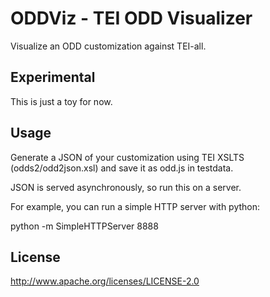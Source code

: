 # ODDViz - TEI ODD Visualizer

Visualize an ODD customization against TEI-all.

## Experimental

This is just a toy for now.

## Usage

Generate a JSON of your customization using TEI XSLTS (odds2/odd2json.xsl) and save it as odd.js in testdata.

JSON is served asynchronously, so run this on a server. 

For example, you can run a simple HTTP server with python:

python -m SimpleHTTPServer 8888

## License

http://www.apache.org/licenses/LICENSE-2.0